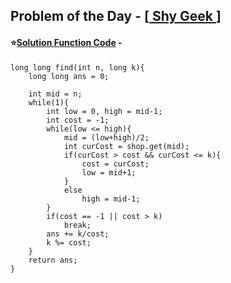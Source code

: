 ## Problem of the Day - [<a href="https://practice.geeksforgeeks.org/problems/59dfb26eb6c659e6e5f60869ac335f450f97165a/1"> Shy Geek </a>]


#### ⭐<ins>Solution Function Code</ins> -

    long long find(int n, long k){
        long long ans = 0;
        
        int mid = n;
        while(1){
            int low = 0, high = mid-1;
            int cost = -1; 
            while(low <= high){
                mid = (low+high)/2;
                int curCost = shop.get(mid);
                if(curCost > cost && curCost <= k){ 
                    cost = curCost; 
                    low = mid+1;
                }
                else
                    high = mid-1;
            }
            if(cost == -1 || cost > k)
                break;                
            ans += k/cost;
            k %= cost;
        }
        return ans;
    }
